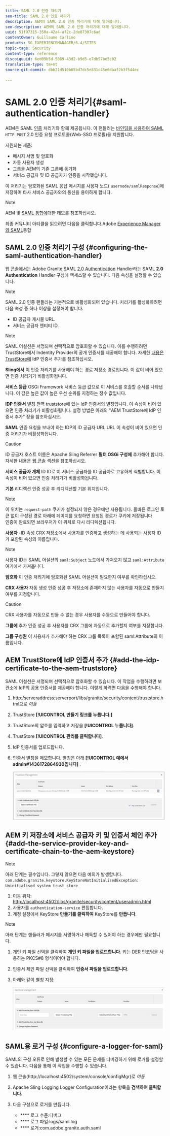 ```yaml
---
title: SAML 2.0 인증 처리기
seo-title: SAML 2.0 인증 처리기
description: AEM의 SAML 2.0 인증 처리기에 대해 알아봅니다.
seo-description: AEM의 SAML 2.0 인증 처리기에 대해 알아봅니다.
uuid: 51f97315-350a-42a4-af2c-2de87307c6ad
contentOwner: Guillaume Carlino
products: SG_EXPERIENCEMANAGER/6.4/SITES
topic-tags: Security
content-type: reference
discoiquuid: 6ed09b5d-5089-43d2-b9d5-e7db57be5c02
translation-type: tm+mt
source-git-commit: dbb21d510b65bd7dc5e831c45e6daaf2b3f544ec

---
```



# SAML 2.0 인증 처리기{#saml-authentication-handler}

AEM은 SAML [인증](http://saml.xml.org/saml-specifications) 처리기와 함께 제공됩니다. 이 핸들러는 [바인딩을 사용하여 SAML](http://saml.xml.org/saml-specifications) `HTTP POST` 2.0 인증 요청 프로토콜(Web-SSO 프로필)을 지원합니다.

지원되는 제품:

* 메시지 서명 및 암호화
* 자동 사용자 생성
* 그룹을 AEM의 기존 그룹에 동기화
* 서비스 공급자 및 ID 공급자가 인증을 시작했습니다.

이 처리기는 암호화된 SAML 응답 메시지를 사용자 노드( `usernode/samlResponse`)에 저장하여 타사 서비스 공급자와의 통신을 용이하게 합니다.

>[!NOTE]
>
>AEM 및 [SAML 통합에](https://helpx.adobe.com/cq/kb/saml-demo.html)대한 데모를 참조하십시오.
>
>최종 커뮤니티 아티클을 읽으려면 다음을 클릭합니다.Adobe [Experience Manager와 SAML](https://helpx.adobe.com/experience-manager/using/aem63_saml.html)통합

## SAML 2.0 인증 처리기 구성 {#configuring-the-saml-authentication-handler}

웹 [콘솔에서는](/help/sites-deploying/configuring-osgi.md) Adobe Granite SAML [2.0 Authentication](http://saml.xml.org/saml-specifications) Handler라는 SAML **2.0 Authentication** Handler 구성에 액세스할 수 있습니다. 다음 속성을 설정할 수 있습니다.

>[!NOTE]
>
>SAML 2.0 인증 핸들러는 기본적으로 비활성화되어 있습니다. 처리기를 활성화하려면 다음 속성 중 하나 이상을 설정해야 합니다.
>
>* ID 공급자 게시물 URL.
>* 서비스 공급자 엔티티 ID.
>



>[!NOTE]
>
>SAML 어설션은 서명되며 선택적으로 암호화할 수 있습니다. 이를 수행하려면 TrustStore에서 Indentity Provider의 공개 인증서를 제공해야 합니다. 자세한 [내용은 TrustStore에](/help/sites-administering/saml-2-0-authenticationhandler.md#add-the-idp-certificate-to-the-aem-truststore) IdP 인증서 추가를 참조하십시오.

**Sling에서** 이 인증 처리기를 사용해야 하는 경로 저장소 경로입니다. 이 값이 비어 있으면 인증 처리기가 비활성화됩니다.

**서비스 등급** OSGi Framework 서비스 등급 값으로 이 서비스를 호출할 순서를 나타냅니다. 이 값은 높은 값이 높은 우선 순위를 지정하는 정수 값입니다.

**IDP 인증서** 별칭 전역 truststore에 있는 IdP 인증서의 별칭입니다. 이 속성이 비어 있으면 인증 처리기가 비활성화됩니다. 설정 방법은 아래의 &quot;AEM TrustStore에 IdP 인증서 추가&quot; 장을 참조하십시오.

**SAML** 인증 요청을 보내야 하는 IDP의 ID 공급자 URL URL 이 속성이 비어 있으면 인증 처리기가 비활성화됩니다.

>[!CAUTION]
>
>ID 공급자 호스트 이름은 Apache Sling Referrer **필터 OSGi 구성에** 추가해야 합니다. 자세한 내용은 [웹 콘솔](/help/sites-deploying/configuring-osgi.md) 섹션을 참조하십시오.

**서비스 공급자 개체** ID ID로 이 서비스 공급자를 ID 공급자로 고유하게 식별합니다. 이 속성이 비어 있으면 인증 처리기가 비활성화됩니다.

**기본** 리디렉션 인증 성공 후 리디렉션할 기본 위치입니다.

>[!NOTE]
>
>이 위치는 `request-path` 쿠키가 설정되지 않은 경우에만 사용됩니다. 올바른 로그인 토큰 없이 구성된 경로 아래에 페이지를 요청하면 요청된 경로가 쿠키에 저장됩니다\
>인증이 완료되면 브라우저가 이 위치로 다시 리디렉션됩니다.

**사용자** -ID 속성 CRX 저장소에서 사용자를 인증하고 생성하는 데 사용되는 사용자 ID가 포함된 속성의 이름입니다.

>[!NOTE]
>
>사용자 ID는 SAML 어설션의 `saml:Subject` 노드에서 가져오지 않고 `saml:Attribute`여기에서 가져옵니다.

**암호화** 이 인증 처리기에 암호화된 SAML 어설션이 필요한지 여부를 확인하십시오.

**CRX 사용자** 자동 생성 인증 성공 후 저장소에 존재하지 않는 사용자를 자동으로 만들지 여부를 지정합니다.

>[!CAUTION]
>
>CRX 사용자를 자동으로 만들 수 없는 경우 사용자를 수동으로 만들어야 합니다.

**그룹에** 추가 인증 성공 후 사용자를 CRX 그룹에 자동으로 추가할지 여부를 지정합니다.

**그룹 구성원** 이 사용자가 추가해야 하는 CRX 그룹 목록이 포함된 saml:Attribute의 이름입니다.

## AEM TrustStore에 IdP 인증서 추가 {#add-the-idp-certificate-to-the-aem-truststore}

SAML 어설션은 서명되며 선택적으로 암호화할 수 있습니다. 이 작업을 수행하려면 보관소에 IdP의 공용 인증서를 제공해야 합니다. 이렇게 하려면 다음을 수행해야 합니다.

1. http:/serveraddress:serverport/libs/granite/security/content/truststore.html으로 *이동*
1. TrustStore **[!UICONTROL 만들기 링크를 누릅니다.]**
1. TrustStore의 암호를 입력하고 저장을 **[!UICONTROL 누릅니다]**.
1. TrustStore **[!UICONTROL 관리를 클릭합니다]**.
1. IdP 인증서를 업로드합니다.
1. 인증서 별칭을 메모합니다. 별칭은 아래 **[!UICONTROL 예에서 admin#1436172864930입니다]** .

   ![chlimage_1-372](assets/chlimage_1-372.png)

## AEM 키 저장소에 서비스 공급자 키 및 인증서 체인 추가 {#add-the-service-provider-key-and-certificate-chain-to-the-aem-keystore}

>[!NOTE]
>
>아래 단계는 필수입니다. 그렇지 않으면 다음 예외가 발생합니다. `com.adobe.granite.keystore.KeyStoreNotInitialisedException: Uninitialised system trust store`

1. 이동 위치: [http://localhost:4502/libs/granite/security/content/useradmin.html](http://localhost:4502/libs/granite/security/content/useradmin.html)
1. 사용자를 `authentication-service` 편집합니다.
1. 계정 설정에서 KeyStore **만들기를 클릭하여** KeyStore를 **만듭니다**.

>[!NOTE]
>
>아래 단계는 핸들러가 메시지를 서명하거나 해독할 수 있어야 하는 경우에만 필요합니다.

1. 개인 키 파일 선택을 클릭하여 **개인 키 파일을 업로드합니다**. 키는 DER 인코딩을 사용하는 PKCS#8 형식이어야 합니다.
1. 인증서 체인 파일 선택을 클릭하여 **인증서 파일을 업로드합니다**.
1. 아래와 같이 별칭 지정:

   ![chlimage_1-373](assets/chlimage_1-373.png)

## SAML용 로거 구성 {#configure-a-logger-for-saml}

SAML의 구성 오류로 인해 발생할 수 있는 모든 문제를 디버깅하기 위해 로거를 설정할 수 있습니다. 다음을 통해 이 작업을 수행할 수 있습니다.

1. 웹 콘솔(http://localhost:4502/system/console/configMgr)로 *이동*
1. Apache Sling Logging Logger Configuration이라는 항목을 **검색하여 클릭합니다.**
1. 다음 구성으로 로거를 만듭니다.

   * **** 로그 수준:디버그
   * **** 로그 파일:logs/saml.log
   * **** 로거:com.adobe.granite.auth.saml

